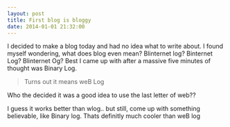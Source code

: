 ```yaml
---
layout: post
title: First blog is bloggy
date: 2014-01-01 21:32:00
---
```


I decided to make a blog today and had no idea what to write about. I found myself wondering, what does blog even mean? Blinternet log? Binternet Log? Blinternet Og? Best I came up with after a massive five minutes of thought was Binary Log.

> Turns out it means weB Log

Who the decided it was a good idea to use the last letter of web??

I guess it works better than wlog.. but still, come up with something believable, like Binary log. Thats definitly much cooler than weB log
